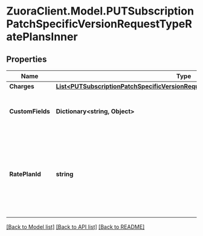 # ZuoraClient.Model.PUTSubscriptionPatchSpecificVersionRequestTypeRatePlansInner

## Properties

Name | Type | Description | Notes
------------ | ------------- | ------------- | -------------
**Charges** | [**List&lt;PUTSubscriptionPatchSpecificVersionRequestTypeRatePlansInnerChargesInner&gt;**](PUTSubscriptionPatchSpecificVersionRequestTypeRatePlansInnerChargesInner.md) |  | [optional] 
**CustomFields** | **Dictionary&lt;string, Object&gt;** | Container for custom fields of a Rate Plan object.  | [optional] 
**RatePlanId** | **string** | The rate plan id in any version of the subscription. This will be linked to the only one rate plan in the current version. | 

[[Back to Model list]](../README.md#documentation-for-models) [[Back to API list]](../README.md#documentation-for-api-endpoints) [[Back to README]](../README.md)

